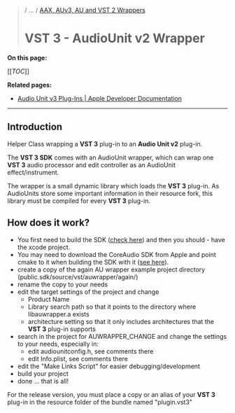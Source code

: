 >/ ... / [AAX, AUv3, AU and VST 2 Wrappers](Index.md)
>
># VST 3 - AudioUnit v2 Wrapper

**On this page:**

[[_TOC_]]

**Related pages:**

- [Audio Unit v3 Plug-Ins | Apple Developer Documentation](https://developer.apple.com/documentation/audiotoolbox/audio_unit_v3_plug-ins?language=objc)

---

## Introduction

Helper Class wrapping a **VST 3** plug-in to an **Audio Unit v2** plug-in.

The **VST 3 SDK** comes with an AudioUnit wrapper, which can wrap one **VST 3** audio processor and edit controller as an AudioUnit effect/instrument.

The wrapper is a small dynamic library which loads the **VST 3** plug-in. As AudioUnits store some important information in their resource fork, this library must be compiled for every **VST 3** plug-in.

## How does it work?

- You first need to build the SDK ([check here](../../Tutorials/Building+the+examples/Building+the+examples+included+in+the+SDK+macOS.md)) and then you should - have the xcode project.
- You may need to download the CoreAudio SDK from Apple and point cmake to it when building the SDK with it ([see here](../../Tutorials/Using+cmake+for+building+plug-ins.md)).
- create a copy of the again AU wrapper example project directory (public.sdk/source/vst/auwrapper/again/)
- rename the copy to your needs
- edit the target settings of the project and change
  - Product Name
  - Library search path so that it points to the directory where libauwrapper.a exists
  - architecture setting so that it only includes architectures that the **VST 3** plug-in supports
- search in the project for AUWRAPPER_CHANGE and change the settings to your needs, especially in:
  - edit audiounitconfig.h, see comments there
  - edit Info.plist, see comments there
- edit the "Make Links Script" for easier debugging/development
- build your project
- done ... that is all!

For the release version, you must place a copy or an alias of your **VST 3** plug-in in the resource folder of the bundle named "plugin.vst3"
